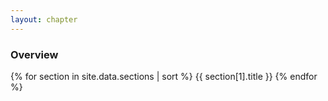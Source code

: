 ```yaml
---
layout: chapter
---
```


### Overview

{% for section in site.data.sections | sort %}
{{ section[1].title }}
{% endfor %}
